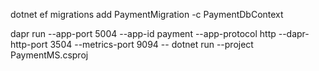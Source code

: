 ﻿dotnet ef migrations add PaymentMigration -c PaymentDbContext

dapr run --app-port 5004 --app-id payment --app-protocol http --dapr-http-port 3504 --metrics-port 9094 -- dotnet run --project PaymentMS.csproj